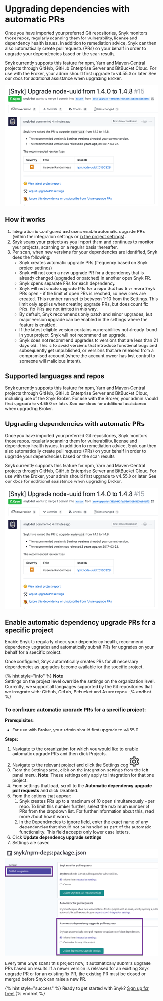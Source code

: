 # Upgrading dependencies with automatic PRs

Once you have imported your preferred Git repositories, Snyk monitors those repos, regularly scanning them for vulnerability, license and dependency health issues. In addition to remediation advice, Snyk can then also automatically create pull requests \(PRs\) on your behalf in order to upgrade your dependencies based on the scan results.

Snyk currently supports this feature for npm, Yarn and Maven-Central projects through GitHub, GitHub Enterprise Server and BitBucket Cloud. For use with the Broker, your admin should first upgrade to v4.55.0 or later. See our docs for additional assistance when upgrading Broker.

![](../../.gitbook/assets/image%20%288%29%20%282%29%20%284%29%20%284%29%20%284%29%20%286%29%20%283%29%20%281%29%20%283%29.png)

## How it works

1. Integration is configured and users enable automatic upgrade PRs \(within the integration settings or [in the project settings](upgrading-dependencies-with-automatic-prs.md/)\).
2. Snyk scans your projects as you import them and continues to monitor your projects, scanning on a regular basis thereafter.
3. Per scan, when new versions for your dependencies are identified, Snyk does the following:
   * Snyk creates automatic upgrade PRs \(frequency based on Snyk project settings\)
   * Snyk will not open a new upgrade PR for a dependency that is already changed \(upgraded or patched\) in another open Snyk PR.
   * Snyk opens separate PRs for each dependency.
   * Snyk will not create upgrade PRs for a repo that has 5 or more Snyk PRs open - if the limit of open PRs is reached, no new ones are created. This number can set to between 1-10 from the Settings. This limit only applies when creating upgrade PRs, but does count fix PRs. Fix PRs are not limited in this way.
   * By default, Snyk recommends only patch and minor upgrades, but major version upgrade can be enabled in the settings where the feature is enabled.
   * If the latest eligible version contains vulnerabilities not already found in your project, Snyk will not recommend an upgrade.
   * Snyk does not recommend upgrades to versions that are less than 21 days old. This is to avoid versions that introduce functional bugs and subsequently get unpublished, or versions that are released from a compromised account \(where the account owner has lost control to someone will malicious intent\).

## Supported languages and repos

Snyk currently supports this feature for npm, Yarn and Maven-Central projects through GitHub, GitHub Enterprise Server and BitBucket Cloud, including use of the Snyk Broker. For use with the Broker, your admin should first upgrade to v4.55.0 or later. See our docs for additional assistance when upgrading Broker.

## Upgrading dependencies with automatic PRs

Once you have imported your preferred Git repositories, Snyk monitors those repos, regularly scanning them for vulnerability, license and dependency health issues. In addition to remediation advice, Snyk can then also automatically create pull requests \(PRs\) on your behalf in order to upgrade your dependencies based on the scan results.

Snyk currently supports this feature for npm, Yarn and Maven-Central projects through GitHub, GitHub Enterprise Server and BitBucket Cloud. For use with the Broker, your admin should first upgrade to v4.55.0 or later. See our docs for additional assistance when upgrading Broker.

![](../../.gitbook/assets/image%20%288%29%20%282%29%20%284%29%20%284%29%20%284%29%20%286%29%20%283%29%20%281%29%20%287%29.png)

## Enable automatic dependency upgrade PRs for a specific project

Enable Snyk to regularly check your dependency health, recommend dependency upgrades and automatically submit PRs for upgrades on your behalf for a specific project.

Once configured, Snyk automatically creates PRs for all necessary dependencies as upgrades become available for the specific project.

{% hint style="info" %}
**Note**  
Settings on the project level override the settings on the organization level. Currently, we support all languages supported by the Git repositories that we integrate with: GitHub, GitLab, Bitbucket and Azure repos.
{% endhint %}

### **To configure automatic upgrade PRs for a specific project:**

**Prerequisites:**

* For use with Broker, your admin should first upgrade to v4.55.0.

**Steps:**

1. Navigate to the organization for which you would like to enable automatic upgrade PRs and then click Projects.
2. Navigate to the relevant project and click the Settings cog ![](../../.gitbook/assets/cog_icon.png) 
3. From the Settings area, click on the integration settings from the left panel menu.  **Note:** These settings only apply to integration for that one project. 
4. From settings that load, scroll to the **Automatic dependency upgrade pull requests** and click Disabled. 
5. From the options that appear:
   1. Snyk creates PRs up to a maximum of 10 open simultaneously - per repo. To limit this number further, select the maximum number of PRs from the dropdown list. For further information about this, read more about how it works.
   2. In the Dependencies to ignore field, enter the exact name of any dependencies that should not be handled as part of the automatic functionality. This field accepts only lower case letters.
6. Click **Update dependency upgrade settings**
7. Settings are saved

![](../../.gitbook/assets/image%20%287%29.png)

Every time Snyk scans this project now, it automatically submits upgrade PRs based on results. If a newer version is released for an existing Snyk upgrade PR or for an existing fix PR, the existing PR must be closed or merged before Snyk can raise a new PR.

{% hint style="success" %}
Ready to get started with Snyk? [Sign up for free!](https://snyk.io/login?cta=sign-up&loc=footer&page=support_docs_page)
{% endhint %}


